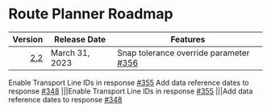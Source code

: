 # Route Planner Roadmap
Version | Release Date | Features
-------: | --------------- | -------------
[2.2](https://github.com/bcgov/ols-router/issues?q=is%3Aopen+is%3Aissue+milestone%3A%22Route+Planner+2.2%22)|March 31, 2023| Snap tolerance override parameter [#356](https://github.com/bcgov/ols-router/issues/356)
Enable Transport Line IDs in response [#355](https://github.com/bcgov/ols-router/issues/355)
Add data reference dates to response [#348](https://github.com/bcgov/ols-router/issues/348)
|||Enable Transport Line IDs in response [#355](https://github.com/bcgov/ols-router/issues/355)
|||Add data reference dates to response [#348](https://github.com/bcgov/ols-router/issues/348)
